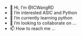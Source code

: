- 👋 Hi, I’m @ICWangRD
- 👀 I’m interested ASIC and Python
- 🌱 I’m currently learning python
- 💞️ I’m looking to collaborate on ...
- 📫 How to reach me ...

<!---
ICWangRD/ICWangRD is a ✨ special ✨ repository because its `README.md` (this file) appears on your GitHub profile.
You can click the Preview link to take a look at your changes.
--->
